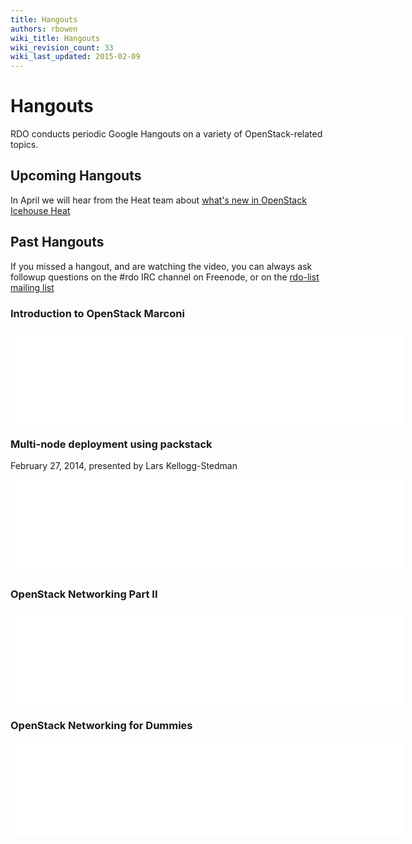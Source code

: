 ```yaml
---
title: Hangouts
authors: rbowen
wiki_title: Hangouts
wiki_revision_count: 33
wiki_last_updated: 2015-02-09
---
```


# Hangouts

RDO conducts periodic Google Hangouts on a variety of OpenStack-related topics.

## Upcoming Hangouts

In April we will hear from the Heat team about [what's new in OpenStack Icehouse Heat](https://plus.google.com/u/1/events/ckhqrki6iepg12vkqk5vnt7ijd0)

## Past Hangouts

If you missed a hangout, and are watching the video, you can always ask followup questions on the #rdo IRC channel on Freenode, or on the [rdo-list mailing list](http://www.redhat.com/mailman/listinfo/rdo-list)

### Introduction to OpenStack Marconi

<iframe width="630" src="//youtube.com/embed/qe7qI3WY97c" frameborder="0" align="center" allowfullscreen="true"> </iframe>

### Multi-node deployment using packstack

February 27, 2014, presented by Lars Kellogg-Stedman

<iframe width="630" src="//youtube.com/embed/DGf-ny25OAw" frameborder="0" align="center" allowfullscreen="true"> </iframe>

### OpenStack Networking Part II

<iframe width="630" src="//youtube.com/embed/wEa_8ESxPAY" frameborder="0" align="center" allowfullscreen="true"> </iframe>

### OpenStack Networking for Dummies

<iframe width="630" src="//youtube.com/embed/afImoFeuDnY" frameborder="0" align="center" allowfullscreen="true"> </iframe>
